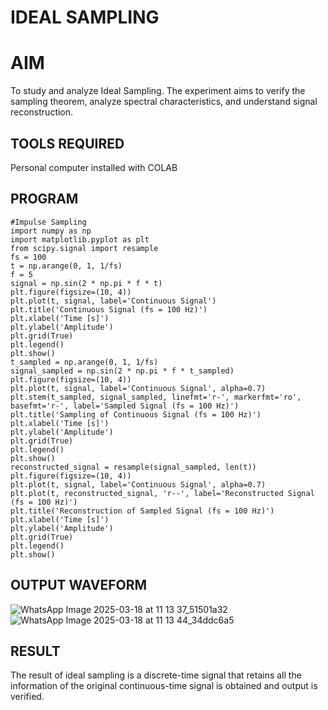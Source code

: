 # IDEAL SAMPLING
# AIM 
To study and analyze Ideal Sampling. The experiment aims to verify the sampling theorem, analyze spectral characteristics, and understand signal reconstruction.
## TOOLS REQUIRED
Personal computer installed with COLAB
## PROGRAM
```
#Impulse Sampling
import numpy as np
import matplotlib.pyplot as plt
from scipy.signal import resample
fs = 100
t = np.arange(0, 1, 1/fs) 
f = 5
signal = np.sin(2 * np.pi * f * t)
plt.figure(figsize=(10, 4))
plt.plot(t, signal, label='Continuous Signal')
plt.title('Continuous Signal (fs = 100 Hz)')
plt.xlabel('Time [s]')
plt.ylabel('Amplitude')
plt.grid(True)
plt.legend()
plt.show()
t_sampled = np.arange(0, 1, 1/fs)
signal_sampled = np.sin(2 * np.pi * f * t_sampled)
plt.figure(figsize=(10, 4))
plt.plot(t, signal, label='Continuous Signal', alpha=0.7)
plt.stem(t_sampled, signal_sampled, linefmt='r-', markerfmt='ro', basefmt='r-', label='Sampled Signal (fs = 100 Hz)')
plt.title('Sampling of Continuous Signal (fs = 100 Hz)')
plt.xlabel('Time [s]')
plt.ylabel('Amplitude')
plt.grid(True)
plt.legend()
plt.show()
reconstructed_signal = resample(signal_sampled, len(t))
plt.figure(figsize=(10, 4))
plt.plot(t, signal, label='Continuous Signal', alpha=0.7)
plt.plot(t, reconstructed_signal, 'r--', label='Reconstructed Signal (fs = 100 Hz)')
plt.title('Reconstruction of Sampled Signal (fs = 100 Hz)')
plt.xlabel('Time [s]')
plt.ylabel('Amplitude')
plt.grid(True)
plt.legend()
plt.show()
```
## OUTPUT WAVEFORM
![WhatsApp Image 2025-03-18 at 11 13 37_51501a32](https://github.com/user-attachments/assets/3e43da16-4181-4c80-99c0-fac285e8a5af)
![WhatsApp Image 2025-03-18 at 11 13 44_34ddc6a5](https://github.com/user-attachments/assets/cfc13ce2-6114-4af7-8e0e-44cf95aca8fb)

## RESULT
The result of ideal sampling is a discrete-time signal that retains all the information of the original continuous-time signal is obtained and output is verified.
